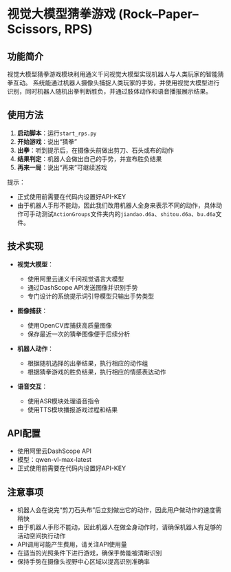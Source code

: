 # 视觉大模型猜拳游戏 (Rock–Paper–Scissors, RPS)

## 功能简介
视觉大模型猜拳游戏模块利用通义千问视觉大模型实现机器人与人类玩家的智能猜拳互动。
系统能通过机器人摄像头捕捉人类玩家的手势，并使用视觉大模型进行识别，同时机器人随机出拳判断胜负，并通过肢体动作和语音播报展示结果。

## 使用方法
1. **启动脚本**：运行`start_rps.py`
2. **开始游戏**：说出“猜拳”
3. **出拳**：听到提示后，在摄像头前做出剪刀、石头或布的动作
4. **结果判定**：机器人会做出自己的手势，并宣布胜负结果
5. **再来一局**：说出“再来”可继续游戏

提示：
- 正式使用前需要在代码内设置好API-KEY
- 由于机器人手形不能动，因此我们改用机器人全身来表示不同的动作，具体动作可手动测试`ActionGroups`文件夹内的`jiandao.d6a`、`shitou.d6a`、`bu.d6a`文件。

## 技术实现
- **视觉大模型**：
  - 使用阿里云通义千问视觉语言大模型
  - 通过DashScope API发送图像并识别手势
  - 专门设计的系统提示词引导模型只输出手势类型

- **图像捕获**：
  - 使用OpenCV库捕获高质量图像
  - 保存最近一次的猜拳图像便于后续分析

- **机器人动作**：
  - 根据随机选择的出拳结果，执行相应的动作组
  - 根据猜拳游戏的胜负结果，执行相应的情感表达动作

- **语音交互**：
  - 使用ASR模块处理语音指令
  - 使用TTS模块播报游戏过程和结果

## API配置
- 使用阿里云DashScope API
- 模型：qwen-vl-max-latest
- 正式使用前需要在代码内设置好API-KEY

## 注意事项
- 机器人会在说完“剪刀石头布”后立刻做出它的动作，因此用户做动作的速度需稍快
- 由于机器人手形不能动，因此机器人在做全身动作时，请确保机器人有足够的活动空间执行动作
- API调用可能产生费用，请关注API使用量
- 在适当的光照条件下进行游戏，确保手势能被清晰识别
- 保持手势在摄像头视野中心区域以提高识别准确率